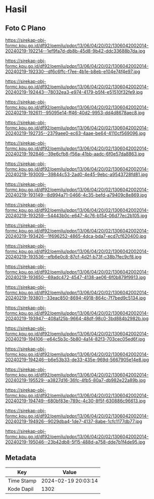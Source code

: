 # Hasil

## Foto C Plano

https://sirekap-obj-formc.kpu.go.id/df92/pemilu/pdpr/13/06/04/20/02/1306042002014-20240219-192214--1ef9fa7d-db8b-45d8-9b42-ddc33688b7da.jpg

https://sirekap-obj-formc.kpu.go.id/df92/pemilu/pdpr/13/06/04/20/02/1306042002014-20240219-192330--df6c6ffc-f7ee-4b1e-b8eb-e104e74f4e97.jpg

https://sirekap-obj-formc.kpu.go.id/df92/pemilu/pdpr/13/06/04/20/02/1306042002014-20240219-192443--78032ea3-e974-4179-b5f4-e51510f32fe9.jpg

https://sirekap-obj-formc.kpu.go.id/df92/pemilu/pdpr/13/06/04/20/02/1306042002014-20240219-192611--95095e14-ff46-40d2-9953-dd4d8678aec8.jpg

https://sirekap-obj-formc.kpu.go.id/df92/pemilu/pdpr/13/06/04/20/02/1306042002014-20240219-192735--2379aee0-ec63-4aae-be64-4110cf569096.jpg

https://sirekap-obj-formc.kpu.go.id/df92/pemilu/pdpr/13/06/04/20/02/1306042002014-20240219-192846--39e6cfb8-f56a-41bb-aadc-6f0e57da8863.jpg

https://sirekap-obj-formc.kpu.go.id/df92/pemilu/pdpr/13/06/04/20/02/1306042002014-20240219-193009--39844c53-2ad0-4e45-9ebc-a9543728fd81.jpg

https://sirekap-obj-formc.kpu.go.id/df92/pemilu/pdpr/13/06/04/20/02/1306042002014-20240219-193149--8d994a71-0466-4c35-befd-a79409c8e869.jpg

https://sirekap-obj-formc.kpu.go.id/df92/pemilu/pdpr/13/06/04/20/02/1306042002014-20240219-193259--54443b0c-e647-4c76-b154-06d77ec2b105.jpg

https://sirekap-obj-formc.kpu.go.id/df92/pemilu/pdpr/13/06/04/20/02/1306042002014-20240219-193426--1f696252-4865-4dca-bda7-ecd7cf620400.jpg

https://sirekap-obj-formc.kpu.go.id/df92/pemilu/pdpr/13/06/04/20/02/1306042002014-20240219-193536--efb6e0c8-87cf-4d2f-b73f-c38b7fec9cf8.jpg

https://sirekap-obj-formc.kpu.go.id/df92/pemilu/pdpr/13/06/04/20/02/1306042002014-20240219-193650--69adc472-4547-4138-ae06-6f0b879f9913.jpg

https://sirekap-obj-formc.kpu.go.id/df92/pemilu/pdpr/13/06/04/20/02/1306042002014-20240219-193801--33eac850-8694-4918-864c-7f7bed9c5134.jpg

https://sirekap-obj-formc.kpu.go.id/df92/pemilu/pdpr/13/06/04/20/02/1306042002014-20240219-193947--408a125b-9664-48df-98c0-3bd884b2982b.jpg

https://sirekap-obj-formc.kpu.go.id/df92/pemilu/pdpr/13/06/04/20/02/1306042002014-20240219-194106--e64c5b3c-5b80-4a14-82f3-703cec05ed6f.jpg

https://sirekap-obj-formc.kpu.go.id/df92/pemilu/pdpr/13/06/04/20/02/1306042002014-20240219-194246--b6e53b33-de33-435e-969d-5667905e14e8.jpg

https://sirekap-obj-formc.kpu.go.id/df92/pemilu/pdpr/13/06/04/20/02/1306042002014-20240219-195529--a3827d16-36fc-4fb5-80a7-db982e22a89b.jpg

https://sirekap-obj-formc.kpu.go.id/df92/pemilu/pdpr/13/06/04/20/02/1306042002014-20240219-194749--680bf83e-789c-4c30-8f5f-630886c96613.jpg

https://sirekap-obj-formc.kpu.go.id/df92/pemilu/pdpr/13/06/04/20/02/1306042002014-20240219-194926--9029dba4-1de7-4137-8abe-1cfc1177db77.jpg

https://sirekap-obj-formc.kpu.go.id/df92/pemilu/pdpr/13/06/04/20/02/1306042002014-20240219-195046--23b42db8-5f15-488d-a758-dde7b1f4de95.jpg


## Metadata

| Key        | Value               |
| ---------- | ------------------- |
| Time Stamp | 2024-02-19 20:03:14 |
| Kode Dapil | 1302                |



